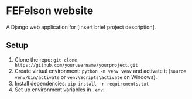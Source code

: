 # FEFelson website

A Django web application for [insert brief project description].

## Setup
1. Clone the repo: `git clone https://github.com/yourusername/yourproject.git`
2. Create virtual environment: `python -m venv venv` and activate it (`source venv/bin/activate` or `venv\Scripts\activate` on Windows).
3. Install dependencies: `pip install -r requirements.txt`
4. Set up environment variables in `.env`:
